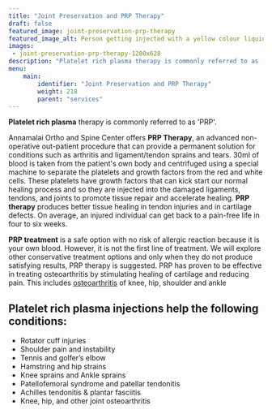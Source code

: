 ```yaml
---
title: "Joint Preservation and PRP Therapy"
draft: false
featured_image: joint-preservation-prp-therapy
featured_image_alt: Person getting injected with a yellow colour liquid in the knee
images:
 - joint-preservation-prp-therapy-1200x628
description: "Platelet rich plasma therapy is commonly referred to as ‘PRP’. Annamalai Ortho and Spine Center offers PRP Therapy, an advanced non-operative out-patient procedure that can provide a permanent solution for conditions such as arthritis and ligament/tendon sprains and tears."
menu:
    main:
        identifier: "Joint Preservation and PRP Therapy"
        weight: 218
        parent: "services"
---
```

**Platelet rich plasma** therapy is commonly referred to as 'PRP'.  

Annamalai Ortho and Spine Center offers **PRP Therapy**, an advanced non-operative out-patient procedure that can provide a permanent solution for conditions such as arthritis and ligament/tendon sprains and tears. <!--more--> 30ml of blood is taken from the patient's own body and centrifuged using a special machine to separate the platelets and growth factors from the red and white cells. These platelets have growth factors that can kick start our normal healing process and so they are injected into the damaged ligaments, tendons, and joints to promote tissue repair and accelerate healing. **PRP therapy** produces better tissue healing in tendon injuries and in cartilage defects. On average, an injured individual can get back to a pain-free life in four to six weeks.

**PRP treatment** is a safe option with no risk of allergic reaction because it is your own blood. However, it is not the first line of treatment. We will explore other conservative treatment options and only when they do not produce satisfying results, PRP therapy is suggested. PRP has proven to be effective in treating osteoarthritis by stimulating healing of cartilage and reducing pain. This includes [osteoarthritis](/arthritis-management) of knee, hip, shoulder and ankle

## Platelet rich plasma injections help the following conditions:
- Rotator cuff injuries
- Shoulder pain and instability
- Tennis and golfer’s elbow
- Hamstring and hip strains
- Knee sprains and Ankle sprains
- Patellofemoral syndrome and patellar tendonitis
- Achilles tendonitis & plantar fasciitis
- Knee, hip, and other joint osteoarthritis